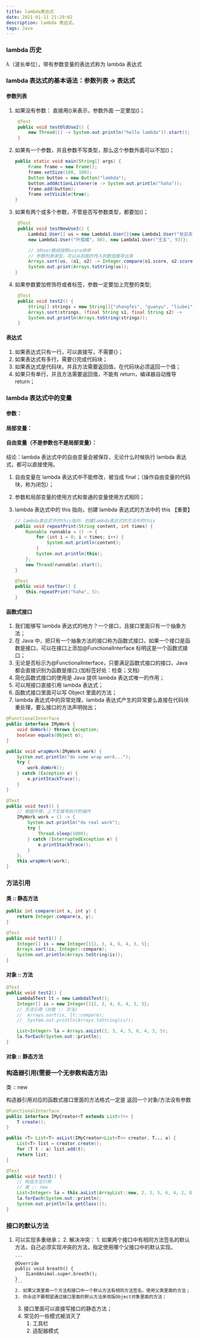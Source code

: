 ```yaml
---
title: lambda表达式
date: 2021-01-11 21:29:02
description: lambda 表达式。
tags: Java
---
```


### lambda 历史

λ（波长单位），带有参数变量的表达式称为 lambda 表达式

### lambda 表达式的基本语法：参数列表 -> 表达式

#### 参数列表

1. 如果没有参数： 直接用()来表示，参数外面 一定要加()；

   ```java
   	@Test
   	public void testOldUse2() {
   	    new Thread(() -> System.out.println("hello lambda")).start();
   	}
   ```

2. 如果有一个参数，并且参数不写类型，那么这个参数外面可以不加()；

   ```java
   public static void main(String[] args) {
      	Frame frame = new Frame();
      	frame.setSize(100, 100);
      	Button button = new Button("lambda");
      	button.addActionListener(e -> System.out.println("haha"));
      	frame.add(button);
      	frame.setVisible(true);
   }
   ```

3. 如果有两个或多个参数，不管是否写参数类型，都要加()；

   ```java
   	@Test
   	public void testNewUse3() {
      	Lambda1.User[] us = new Lambda1.User[]{new Lambda1.User("张日天", 90),
      	new Lambda1.User("叶孤城", 80), new Lambda1.User("王五", 93)};

      	// 对User数组按照score排序
      	// 参数列表类型，可以从前面的传入的数组推导出来
      	Arrays.sort(us, (o1, o2) -> Integer.compare(o1.score, o2.score));
      	System.out.print(Arrays.toString(us));
   }
   ```

4. 如果参数要加修饰符或者标签，参数一定要加上完整的类型;

   ```java
   	@Test
   	public void test2() {
      	String[] strings = new String[]{"zhangfei", "guanyu", "liubei"};
      	Arrays.sort(strings, (final String s1, final String s2) -> 			Integer.compare(s1.length(), s2.length()));
      	System.out.println(Arrays.toString(strings));
   	}
   ```

#### 表达式

1. 如果表达式只有一行，可以直接写，不需要{}；
2. 如果表达式有多行，需要{}完成代码块；
3. 如果表达式是代码块，并且方法需要返回值，在代码块必须返回一个值；
4. 如果只有单行，并且方法需要返回值，不能有 return，编译器自动推导 return；

### lambda 表达式中的变量

#### 参数：

#### 局部变量：

#### 自由变量（不是参数也不是局部变量）：

结论：lambda 表达式中的自由变量会被保存，无论什么时候执行 lambda 表达式，都可以直接使用。

1. 自由变量在 lambda 表达式中不能修改，被当成 final；（操作自由变量的代码块，称为闭包）；
2. 参数和局部变量的使用方式和普通的变量使用方式相同；
3. lambda 表达式中的 this 指向，创建 lambda 表达式的方法中的 this 【重要】

   ```java
   // lambda表达式中的this指向，创建lambda表达式的方法中的this
   public void repeatPrint(String content, int times) {
       Runnable runnable = () -> {
           for (int i = 0; i < times; i++) {
               System.out.println(content);
           }
           System.out.println(this);
       };
       new Thread(runnable).start();
   }

   @Test
   public void testVar() {
       this.repeatPrint("haha", 5);
   }
   ```

   <!-- more -->

#### 函数式接口

1. 我们能够写 lambda 表达式的地方？一个接口，且接口里面只有一个抽象方法；
2. 在 Java 中，把只有一个抽象方法的接口称为函数式接口，如果一个接口是函数是接口，可以在接口上添加@FunctionalInterface 标明这是一个函数式接口；
3. 无论是否标示为@FunctionalInterface，只要满足函数式接口的接口，Java 都会直接识别为函数是接口;(加标签好处：检查；文档)
4. 简化函数式接口的使用是 Java 提供 lambda 表达式唯一的作用；
5. 可以用接口直接引用 lambda 表达式；
6. 函数式接口里面可以写 Object 里面的方法；
7. lambda 表达式中的异常处理，lambda 表达式产生的异常要么直接在代码块重处理，要么接口的方法声明抛出；

```java
@FunctionalInterface
public interface IMyWork {
    void doWork() throws Exception;
    boolean equals(Object o);
}

public void wrapWork(IMyWork work) {
    System.out.println("do some wrap work...");
    try {
        work.doWork();
    } catch (Exception e) {
        e.printStackTrace();
    }
}

@Test
public void test() {
    // 根据环境，上下文推导执行的操作
    IMyWork work = () -> {
        System.out.println("do real work");
        try {
            Thread.sleep(1000);
        } catch (InterruptedException e) {
            e.printStackTrace();
        }
    };
    this.wrapWork(work);
}
```

### 方法引用

#### 类 :: 静态方法

```java
public int compare(int x, int y) {
    return Integer.compare(x, y);
}

@Test
public void test1() {
    Integer[] is = new Integer[]{2, 3, 4, 6, 4, 3, 5};
    Arrays.sort(is, Integer::compare);
    System.out.println(Arrays.toString(is));
}
```

#### 对象 :: 方法

```java
@Test
public void test2() {
    Lambda5Test lt = new Lambda5Test();
    Integer[] is = new Integer[]{2, 3, 4, 6, 4, 3, 5};
    // 方法引用（对象 :: 方法)
	//  Arrays.sort(is, lt::compare);
	//  System.out.println(Arrays.toString(is));

    List<Integer> la = Arrays.asList(2, 3, 4, 5, 6, 4, 3, 5);
    la.forEach(System.out::println);
}
```

#### 对象 :: 静态方法

### 构造器引用(需要一个无参数构造方法)

类 :: new

构造器引用对应的函数式接口里面的方法格式一定是 返回一个对象/方法没有参数

```java
@FunctionalInterface
public interface IMyCreator<T extends List<?>> {
	T create();
}

public <T> List<T> asList(IMyCreator<List<T>> creator, T... a) {
    List<T> list = creator.create();
    for (T t : a) list.add(t);
    return list;
}

@Test
public void test3() {
    // 构造方法引用
    // 类 :: new
    List<Integer> la = this.asList(ArrayList::new, 2, 3, 5, 6, 4, 2, 8);
    la.forEach(System.out::println);
    System.out.println(la.getClass());
}
```

### 接口的默认方法

1.  可以实现多重继承； 2. 解决冲突： 1. 如果两个接口中有相同方法签名的默认方法，自己必须实现冲突的方法，指定使用哪个父接口中的默认实现。

        ```
        @Override
        public void breath() {
            ILandAnimal.super.breath();
        }
        ```
        2. 如果父类里面一个方法和接口中一个默认方法有相同方法签名，使用父类里面的方法；
        3. 你永远不要期望通过接口里面的默认方法来改版Object对象里面的方法；

    3. 接口里面可以直接写接口的静态方法；
    4. 常见的一些模式被消灭了
       1. 工具栏
       2. 适配器模式
